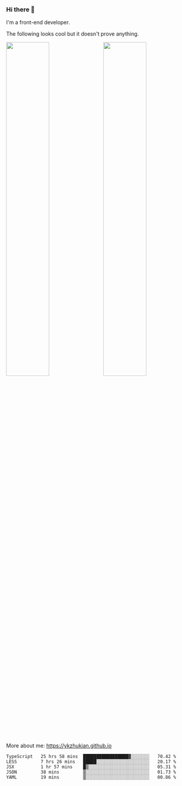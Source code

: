 ### Hi there 👋

I'm a front-end developer.

The following looks cool but it doesn't prove anything.

[<img align="right" width="48%" src="https://github-readme-stats.vercel.app/api?username=ykzhukian&show_icons=true&theme=dracula">](https://github.com/anuraghazra/github-readme-stats)

[<img width="48%" src="https://github-readme-stats.vercel.app/api/top-langs/?username=ykzhukian&layout=compact&theme=dracula">](https://github.com/anuraghazra/github-readme-stats)

More about me: 
https://ykzhukian.github.io

<!--START_SECTION:waka-->
```text
TypeScript   25 hrs 58 mins  █████████████████▓░░░░░░░   70.42 % 
LESS         7 hrs 26 mins   █████░░░░░░░░░░░░░░░░░░░░   20.17 % 
JSX          1 hr 57 mins    █▒░░░░░░░░░░░░░░░░░░░░░░░   05.31 % 
JSON         38 mins         ▒░░░░░░░░░░░░░░░░░░░░░░░░   01.73 % 
YAML         19 mins         ▒░░░░░░░░░░░░░░░░░░░░░░░░   00.86 % 
```
<!--END_SECTION:waka-->
